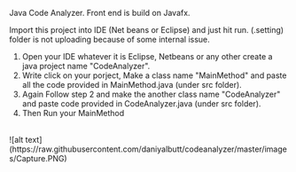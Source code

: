 Java Code Analyzer. Front end is build on Javafx.

Import this project into IDE (Net beans or Eclipse) and just hit run. (.setting) folder is not uploading because of some internal issue.

1) Open your IDE whatever it is Eclipse, Netbeans or any other create a java project name "CodeAnalyzer".
2) Write click on your porject, Make a class name "MainMethod" and paste all the code provided in MainMethod.java (under src folder).
3) Again Follow step 2 and make the another class name "CodeAnalyzer" and paste code provided in CodeAnalyzer.java (under src folder).
4) Then Run your MainMethod

<br>
![alt text](https://raw.githubusercontent.com/daniyalbutt/codeanalyzer/master/images/Capture.PNG)
